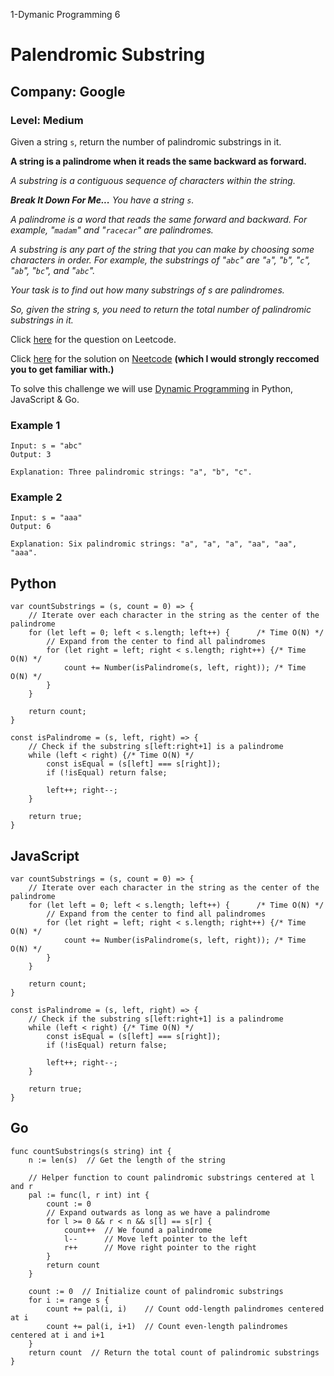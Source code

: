 1-Dymanic Programming 6
# Palendromic Substring
## Company: Google
### Level: Medium

Given a string `s`, return the number of palindromic substrings in it.

**A string is a palindrome when it reads the same backward as forward.**

*A substring is a contiguous sequence of characters within the string.*

***Break It Down For Me...***
*You have a string `s`.*

*A palindrome is a word that reads the same forward and backward. For example, "`madam`" and "`racecar`" are palindromes.*

*A substring is any part of the string that you can make by choosing some characters in order. For example, the substrings of "`abc`" are "`a`", "`b`", "`c`", "`ab`", "`bc`", and "`abc`".*

*Your task is to find out how many substrings of s are palindromes.*

*So, given the string s, you need to return the total number of palindromic substrings in it.*


Click [here](https://leetcode.com/problems/palindromic-substrings/description/) for the question on Leetcode.

Click [here](https://www.youtube.com/watch?v=4RACzI5-du8) for the solution on [Neetcode](https://neetcode.io/) **(which I would strongly reccomed you to get familiar with.)**

To solve this challenge we will use [Dynamic Programming](https://www.geeksforgeeks.org/dynamic-programming/) in Python, JavaScript & Go.



### Example 1
```
Input: s = "abc"
Output: 3

Explanation: Three palindromic strings: "a", "b", "c".
```

### Example 2
```
Input: s = "aaa"
Output: 6

Explanation: Six palindromic strings: "a", "a", "a", "aa", "aa", "aaa".
```

## Python
```
var countSubstrings = (s, count = 0) => {
    // Iterate over each character in the string as the center of the palindrome
    for (let left = 0; left < s.length; left++) {      /* Time O(N) */
        // Expand from the center to find all palindromes
        for (let right = left; right < s.length; right++) {/* Time O(N) */
            count += Number(isPalindrome(s, left, right)); /* Time O(N) */
        }
    }

    return count;
}

const isPalindrome = (s, left, right) => {
    // Check if the substring s[left:right+1] is a palindrome
    while (left < right) {/* Time O(N) */
        const isEqual = (s[left] === s[right]);
        if (!isEqual) return false;

        left++; right--;
    }

    return true;
}
```

## JavaScript
```
var countSubstrings = (s, count = 0) => {
    // Iterate over each character in the string as the center of the palindrome
    for (let left = 0; left < s.length; left++) {      /* Time O(N) */
        // Expand from the center to find all palindromes
        for (let right = left; right < s.length; right++) {/* Time O(N) */
            count += Number(isPalindrome(s, left, right)); /* Time O(N) */
        }
    }

    return count;
}

const isPalindrome = (s, left, right) => {
    // Check if the substring s[left:right+1] is a palindrome
    while (left < right) {/* Time O(N) */
        const isEqual = (s[left] === s[right]);
        if (!isEqual) return false;

        left++; right--;
    }

    return true;
}

```

## Go
```
func countSubstrings(s string) int {
    n := len(s)  // Get the length of the string

    // Helper function to count palindromic substrings centered at l and r
    pal := func(l, r int) int {
        count := 0
        // Expand outwards as long as we have a palindrome
        for l >= 0 && r < n && s[l] == s[r] {
            count++  // We found a palindrome
            l--      // Move left pointer to the left
            r++      // Move right pointer to the right
        }
        return count
    }

    count := 0  // Initialize count of palindromic substrings
    for i := range s {
        count += pal(i, i)    // Count odd-length palindromes centered at i
        count += pal(i, i+1)  // Count even-length palindromes centered at i and i+1
    }
    return count  // Return the total count of palindromic substrings
}
```